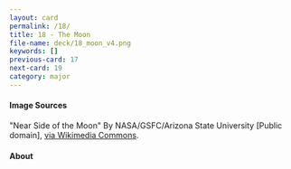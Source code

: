 ```yaml
---
layout: card
permalink: /18/
title: 18 - The Moon
file-name: deck/18_moon_v4.png
keywords: []
previous-card: 17
next-card: 19
category: major
---
```


#### Image Sources
"Near Side of the Moon" By NASA/GSFC/Arizona State University [Public domain], [via Wikimedia Commons](https://commons.wikimedia.org/wiki/File%3ALRO_WAC_Nearside_Mosaic.jpg).

#### About
